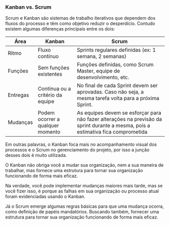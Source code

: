 ### Kanban vs. Scrum

Scrum e Kanban são sistemas de trabalho iterativos que dependem dos fluxos do processo e têm como objetivo reduzir o desperdício. Contudo existem algumas diferenças principais entre os dois:

| Área | Kanban | Scrum |
| --- | --- | --- |
| Ritmo | Fluxo contínuo | Sprints regulares definidas (ex: 1 semana, 2 semanas) |
| Funções | Sem funções existentes | Funções definidas, como Scrum Master, equipe de desenvolvimento, etc. |
| Entregas | Contínua ou a critério da equipe | No final de cada Sprint devem ser aprovadas. Caso não seja, a mesma tarefa volta para a próxima Sprint. |
| Mudanças | Podem ocorrer a qualquer momento | As equipes devem se esforçar para não fazer alterações na previsão da sprint durante a mesma, pois a estimativa fica comprometida |

Em outras palavras, o Kanban foca mais no acompanhamento visual dos processos e o Scrum no gerenciamento do projeto, por isso a junção desses dois é muito utilizada.

O Kanban não obriga você a mudar sua organização, nem a sua maneira de trabalhar, mas fornece uma estrutura para tornar sua organização funcionando de forma mais eficaz.

Na verdade, você pode implementar mudanças maiores mais tarde, mas se você fizer isso, é porque as falhas em sua organização ou processo atual foram evidenciadas usando o Kanban.

Já o Scrum emerge algumas regras básicas para que uma mudança ocorra, como definição de papéis mandatórios. Buscando também, fornecer uma estrutura para tornar sua organização funcionando de forma mais eficaz.